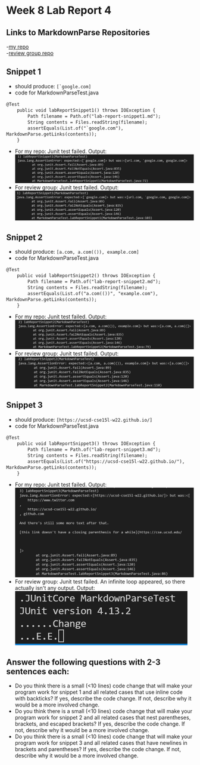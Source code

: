 # Week 8 Lab Report 4

## Links to MarkdownParse Repositories
-[my repo](https://github.com/YLuo0216/markdown-parse-Yvonne)  
-[review group repo](https://github.com/samw0627/markdownparse2/blob/main/MarkdownParse.java)

## Snippet 1
- should produce: ``[`google.com]``
- code for MarkdownParseTest.java  
```
@Test
    public void labReportSnippet1() throws IOException {
        Path filename = Path.of("lab-report-snippet1.md");
        String contents = Files.readString(filename);
        assertEquals(List.of("`google.com"), MarkdownParse.getLinks(contents));
    }
```  
- For my repo:  Junit test failed. Output: ![mine1](mine1.png)
- For review group: Junit test failed. Output: ![review1](review1.png)

## Snippet 2
- should produce: `[a.com, a.com(()), example.com]`
- code for MarkdownParseTest.java  
```
@Test
    public void labReportSnippet2() throws IOException {
        Path filename = Path.of("lab-report-snippet2.md");
        String contents = Files.readString(filename);
        assertEquals(List.of("a.com(())", "example.com"), MarkdownParse.getLinks(contents));
    }
```  
- For my repo:  Junit test failed. Output: ![mine2](mine2.png)
- For review group: Junit test failed. Output: ![review2](review2.png)

## Snippet 3
- should produce: `[https://ucsd-cse15l-w22.github.io/]`
- code for MarkdownParseTest.java  
```
@Test
    public void labReportSnippet3() throws IOException {
        Path filename = Path.of("lab-report-snippet3.md");
        String contents = Files.readString(filename);
        assertEquals(List.of("https://ucsd-cse15l-w22.github.io/"), MarkdownParse.getLinks(contents));
    }
```  
- For my repo:  Junit test failed. Output: ![mine3](mine3.png)
- For review group: Junit test failed. An infinite loop appeared, so there actually isn't any output. Output: ![review3](review3.png)

## Answer the following questions with 2-3 sentences each:
- Do you think there is a small (<10 lines) code change that will make your program work for snippet 1 and all related cases that use inline code with backticks? If yes, describe the code change. If not, describe why it would be a more involved change.
- Do you think there is a small (<10 lines) code change that will make your program work for snippet 2 and all related cases that nest parentheses, brackets, and escaped brackets? If yes, describe the code change. If not, describe why it would be a more involved change.
- Do you think there is a small (<10 lines) code change that will make your program work for snippet 3 and all related cases that have newlines in brackets and parentheses? If yes, describe the code change. If not, describe why it would be a more involved change.
